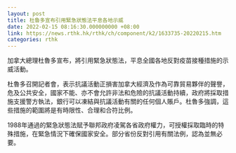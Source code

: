 ```yaml
---
layout: post
title: 杜魯多宣布引用緊急狀態法平息各地示威
date: 2022-02-15 08:16:30.000000000 +08:00
link: https://news.rthk.hk/rthk/ch/component/k2/1633735-20220215.htm
categories: rthk
---
```


加拿大總理杜魯多宣布，將引用緊急狀態法，平息全國各地反對疫苗接種措施的示威活動。

杜魯多召開記者會，表示抗議活動正損害加拿大經濟及作為可靠貿易夥伴的聲譽，危及公共安全，國家不能、亦不會允許非法和危險的抗議活動持續，政府將採取措施支援警方執法，銀行可以凍結與抗議活動有關的任何個人賬戶。杜魯多強調，這些措施的範圍將是有時限性、合理和合符比例。

1988年通過的緊急狀態法賦予聯邦政府凌駕各省政府權力，可授權採取臨時的特殊措施，在緊急情況下確保國家安全。部分省份反對引用有關法例，認為並無必要。
